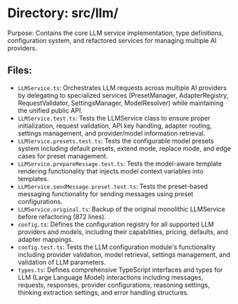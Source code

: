 # Directory: src/llm/

Purpose: Contains the core LLM service implementation, type definitions, configuration system, and refactored services for managing multiple AI providers.

## Files:

- `LLMService.ts`: Orchestrates LLM requests across multiple AI providers by delegating to specialized services (PresetManager, AdapterRegistry, RequestValidator, SettingsManager, ModelResolver) while maintaining the unified public API.
- `LLMService.test.ts`: Tests the LLMService class to ensure proper initialization, request validation, API key handling, adapter routing, settings management, and provider/model information retrieval.
- `LLMService.presets.test.ts`: Tests the configurable model presets system including default presets, extend mode, replace mode, and edge cases for preset management.
- `LLMService.prepareMessage.test.ts`: Tests the model-aware template rendering functionality that injects model context variables into templates.
- `LLMService.sendMessage.preset.test.ts`: Tests the preset-based messaging functionality for sending messages using preset configurations.
- `LLMService.original.ts`: Backup of the original monolithic LLMService before refactoring (872 lines).
- `config.ts`: Defines the configuration registry for all supported LLM providers and models, including their capabilities, pricing, defaults, and adapter mappings.
- `config.test.ts`: Tests the LLM configuration module's functionality including provider validation, model retrieval, settings management, and validation of LLM parameters.
- `types.ts`: Defines comprehensive TypeScript interfaces and types for LLM (Large Language Model) interactions including messages, requests, responses, provider configurations, reasoning settings, thinking extraction settings, and error handling structures.